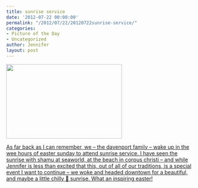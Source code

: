 ```yaml
---
title: sunrise service
date: '2012-07-22 00:00:00'
permalink: "/2012/07/22/20120722sunrise-service/"
categories:
- Picture of the Day
- Uncategorized
author: Jennifer
layout: post
---
```


[<img title="IMG_1199" height="200" alt="" width="310" class="alignnone size-thumbnail wp-image-1598" src="http://static.squarespace.com/static/50db6bb3e4b015296cd43789/50dfa5b1e4b0dc6320e0b5ea/50dfa5b3e4b0dc6320e0b8fa/1342993338000/?format=original" />](http://www.flickr.com/photos/jenniferandJennifers_photos/sets/72157630711427194/)

[As far back as I can remember, we &#8211; the davenport family &#8211; wake up in the wee hours of easter sunday to attend sunrise service. I have seen the sunrise with shamu at seaworld, at the beach in corpus christi &#8211; and while Jennifer is less than excited that this, out of all of our traditions, is a special event I want to continue &#8211; we woke and headed downtown for a beautiful, and maybe a little chilly 🙂 sunrise. What an inspiring easter!](http://www.flickr.com/photos/jenniferandJennifers_photos/sets/72157630711427194/)
